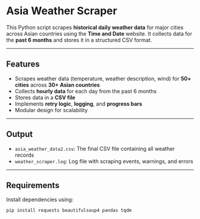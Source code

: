# Asia Weather Scraper

This Python script scrapes **historical daily weather data** for major cities across Asian countries using the **Time and Date** website. It collects data for the **past 6 months** and stores it in a structured CSV format.

---

## Features

- Scrapes weather data (temperature, weather description, wind) for **50+ cities** across **30+ Asian countries**
- Collects **hourly data** for each day from the past 6 months
- Stores data in a **CSV file**
- Implements **retry logic**, **logging**, and **progress bars**
- Modular design for scalability

---

## Output

- `asia_weather_data2.csv`: The final CSV file containing all weather records
- `weather_scraper.log`: Log file with scraping events, warnings, and errors

---

## Requirements

Install dependencies using:

```bash
pip install requests beautifulsoup4 pandas tqdm
